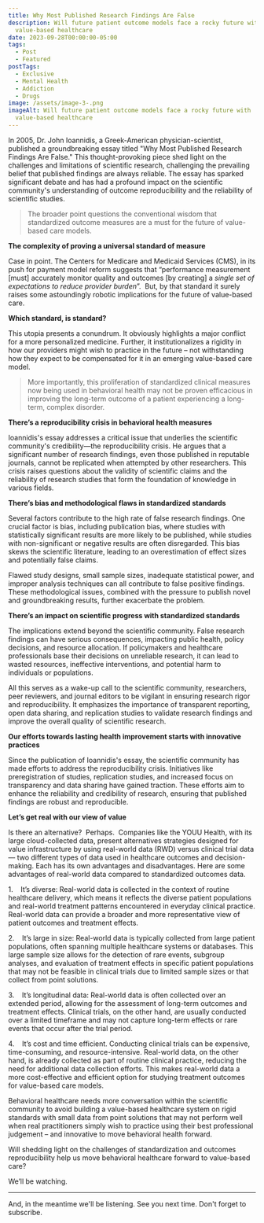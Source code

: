 ```yaml
---
title: Why Most Published Research Findings Are False
description: Will future patient outcome models face a rocky future with
  value-based healthcare
date: 2023-09-28T00:00:00-05:00
tags:
  - Post
  - Featured
postTags:
  - Exclusive
  - Mental Health
  - Addiction
  - Drugs
image: /assets/image-3-.png
imageAlt: Will future patient outcome models face a rocky future with
  value-based healthcare
---
```

In 2005, Dr. John Ioannidis, a Greek-American physician-scientist, published a groundbreaking essay titled "Why Most Published Research Findings Are False." This thought-provoking piece shed light on the challenges and limitations of scientific research, challenging the prevailing belief that published findings are always reliable. The essay has sparked significant debate and has had a profound impact on the scientific community's understanding of outcome reproducibility and the reliability of scientific studies.

> The broader point questions the conventional wisdom that standardized outcome measures are a must for the future of value-based care models.

**The complexity of proving a universal standard of measure**

Case in point. The Centers for Medicare and Medicaid Services (CMS), in its push for payment model reform suggests that “performance measurement \[must] accurately monitor quality and outcomes \[by creating] a *single set of expectations to reduce provider burden*”.  But, by that standard it surely raises some astoundingly robotic implications for the future of value-based care.

**Which standard, is standard?**

This utopia presents a conundrum. It obviously highlights a major conflict for a more personalized medicine. Further, it institutionalizes a rigidity in how our providers might wish to practice in the future – not withstanding how they expect to be compensated for it in an emerging value-based care model. 

> More importantly, this proliferation of standardized clinical measures now being used in behavioral health may not be proven efficacious in improving the long-term outcome of a patient experiencing a long-term, complex disorder.

**There’s a reproducibility crisis in behavioral health measures** 

Ioannidis's essay addresses a critical issue that underlies the scientific community's credibility—the reproducibility crisis. He argues that a significant number of research findings, even those published in reputable journals, cannot be replicated when attempted by other researchers. This crisis raises questions about the validity of scientific claims and the reliability of research studies that form the foundation of knowledge in various fields.

**There’s bias and methodological flaws in standardized standards**

Several factors contribute to the high rate of false research findings. One crucial factor is bias, including publication bias, where studies with statistically significant results are more likely to be published, while studies with non-significant or negative results are often disregarded. This bias skews the scientific literature, leading to an overestimation of effect sizes and potentially false claims.

Flawed study designs, small sample sizes, inadequate statistical power, and improper analysis techniques can all contribute to false positive findings. These methodological issues, combined with the pressure to publish novel and groundbreaking results, further exacerbate the problem.

**There’s an impact on scientific progress with standardized standards**

The implications extend beyond the scientific community. False research findings can have serious consequences, impacting public health, policy decisions, and resource allocation. If policymakers and healthcare professionals base their decisions on unreliable research, it can lead to wasted resources, ineffective interventions, and potential harm to individuals or populations.

All this serves as a wake-up call to the scientific community, researchers, peer reviewers, and journal editors to be vigilant in ensuring research rigor and reproducibility. It emphasizes the importance of transparent reporting, open data sharing, and replication studies to validate research findings and improve the overall quality of scientific research.

**Our efforts towards lasting health improvement starts with innovative practices**

Since the publication of Ioannidis's essay, the scientific community has made efforts to address the reproducibility crisis. Initiatives like preregistration of studies, replication studies, and increased focus on transparency and data sharing have gained traction. These efforts aim to enhance the reliability and credibility of research, ensuring that published findings are robust and reproducible.

**Let’s get real with our view of value**

Is there an alternative?  Perhaps.  Companies like the YOUU Health, with its large cloud-collected data, present alternatives strategies designed for value infrastructure by using real-world data (RWD) versus clinical trial data — two different types of data used in healthcare outcomes and decision-making. Each has its own advantages and disadvantages. Here are some advantages of real-world data compared to standardized outcomes data.

1.    It’s diverse: Real-world data is collected in the context of routine healthcare delivery, which means it reflects the diverse patient populations and real-world treatment patterns encountered in everyday clinical practice. Real-world data can provide a broader and more representative view of patient outcomes and treatment effects.

2.    It’s large in size: Real-world data is typically collected from large patient populations, often spanning multiple healthcare systems or databases. This large sample size allows for the detection of rare events, subgroup analyses, and evaluation of treatment effects in specific patient populations that may not be feasible in clinical trials due to limited sample sizes or that collect from point solutions.

3.    It’s longitudinal data: Real-world data is often collected over an extended period, allowing for the assessment of long-term outcomes and treatment effects. Clinical trials, on the other hand, are usually conducted over a limited timeframe and may not capture long-term effects or rare events that occur after the trial period.

4.    It’s cost and time efficient. Conducting clinical trials can be expensive, time-consuming, and resource-intensive. Real-world data, on the other hand, is already collected as part of routine clinical practice, reducing the need for additional data collection efforts. This makes real-world data a more cost-effective and efficient option for studying treatment outcomes for value-based care models.

Behavioral healthcare needs more conversation within the scientific community to avoid building a value-based healthcare system on rigid standards with small data from point solutions that may not perform well when real practitioners simply wish to practice using their best professional judgement – and innovative to move behavioral health forward.

Will shedding light on the challenges of standardization and outcomes reproducibility help us move behavioral healthcare forward to value-based care?  

We’ll be watching. 

- - -

And, in the meantime we'll be listening. See you next time. Don't forget to subscribe.